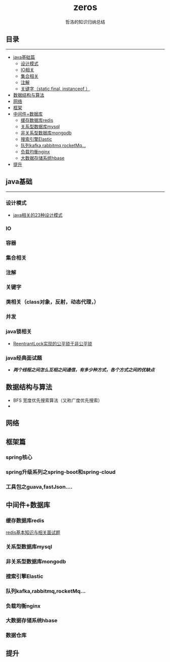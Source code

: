 <center><h1> zeros</h1>
哲洛的知识归纳总结</center>



## 目录

---

- [java基础篇](#java基础)
    - [设计模式](#设计模式)
    - [IO相关](#IO)
    - [集合相关](#集合相关) 
    - [注解](#注解)
    - [关键字（static,final, instanceof ）](#关键字)
- [数据结构与算法](#数据结构与算法)
- [网络](#网络)
- [框架](#框架篇)
- [中间件+数据库](#中间件+数据库)
    - [缓存数据库redis](#缓存数据库redis)
    - [关系型数据库mysql](#关系型数据库mysql)
    - [非关系型数据库mongodb](#非关系型数据库mongodb)
    - [搜索引擎Elastic](#搜索引擎Elastic)
    - [队列kafka,rabbitmq,rocketMq...](#队列kafka,rabbitmq,rocketmq...)
    - [负载均衡nginx](#负载均衡nginx)
    - [大数据存储系统hbase](#大数据存储系统hbase)
- [提升](#提升)

## java基础

---

### 设计模式
- [java相关的23种设计模式](documents/java/design/DESIGN.md)
### IO

### 容器

### 集合相关

### 注解

### 关键字

### 类相关（class对象，反射，动态代理，）

### 并发

### java锁相关

- [ReentrantLock实现的公平锁于非公平锁](/documents/java/blog/ReentrantLock.md)

### java经典面试题
- ***两个线程之间怎么互相之间通信，有多少种方式，各个方式之间的优缺点***

## 数据结构与算法
* BFS 宽度优先搜索算法（又称广度优先搜索）
* 

## 网络

## 框架篇

### spring核心
### spring升级系列之spring-boot和spring-cloud
### 工具包之guava,fastJson....

## 中间件+数据库

### 缓存数据库redis
 [redis基本知识与相关面试题](/redis/redis-summary.MD)
### 关系型数据库mysql
### 非关系型数据库mongodb
### 搜索引擎Elastic
### 队列kafka,rabbitmq,rocketMq...
### 负载均衡nginx
### 大数据存储系统hbase
### 数据仓库 


## 提升
